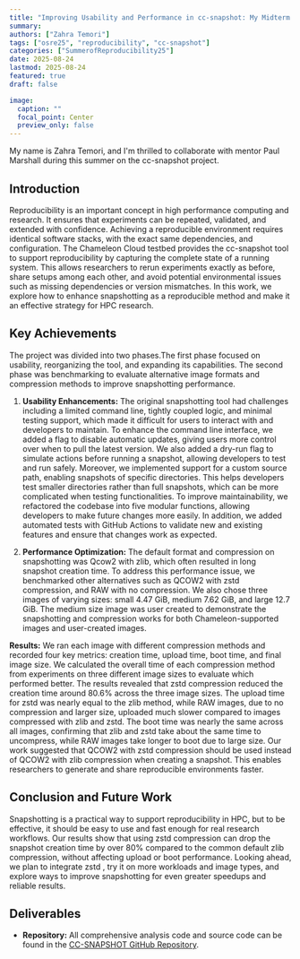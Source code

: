```yaml
---
title: "Improving Usability and Performance in cc-snapshot: My Midterm Update"
summary:
authors: ["Zahra Temori"]
tags: ["osre25", "reproducibility", "cc-snapshot"]
categories: ["SummerofReproducibility25"]
date: 2025-08-24
lastmod: 2025-08-24
featured: true
draft: false

image:
  caption: ""
  focal_point: Center
  preview_only: false
---
```


My name is Zahra Temori, and I'm thrilled to collaborate with mentor Paul Marshall during this summer on the cc-snapshot project.

## Introduction
Reproducibility is an important concept in high performance computing and research. It ensures that experiments can be repeated, validated, and extended with confidence. Achieving a reproducible environment requires identical software stacks, with the exact same dependencies, and configuration. The Chameleon Cloud testbed provides the cc-snapshot tool to support reproducibility by capturing the complete state of a running system. This allows researchers to rerun experiments exactly as before, share setups among each other, and avoid potential environmental issues such as missing dependencies or version mismatches. In this work, we explore how to enhance snapshotting as a reproducible method and make it an effective strategy for HPC research.

## Key Achievements
The project was divided into two phases.The first phase focused on usability, reorganizing the tool, and expanding its capabilities. The second phase was benchmarking to evaluate alternative image formats and compression methods to improve snapshotting performance.

1. **Usability Enhancements:**
The original snapshotting tool had challenges including a limited command line, tightly coupled logic, and minimal testing support, which made it difficult for users to interact with and developers to maintain. To enhance the command line interface, we added a flag to disable automatic updates, giving users more control over when to pull the latest version. We also added a dry-run flag to simulate actions before running a snapshot, allowing developers to test and run safely. Moreover, we implemented support for a custom source path, enabling snapshots of specific directories. This helps developers test smaller directories rather than full snapshots, which can be more complicated when testing functionalities.
To improve maintainability, we refactored the codebase into five modular functions, allowing developers to make future changes more easily. In addition, we added automated tests with GitHub Actions to validate new and existing features and ensure that changes work as expected.

2. **Performance Optimization:**
The default format and compression on snapshotting was Qcow2 with zlib, which often resulted in long snapshot creation time. To address this performance issue, we benchmarked other alternatives such as QCOW2 with zstd compression, and RAW with no compression. We also chose three images of varying sizes: small 4.47 GiB, medium 7.62 GiB, and large 12.7 GiB. The medium size image was user created to demonstrate the snapshotting and compression works for both Chameleon-supported images and user-created images.

**Results:**
We ran each image with different compression methods and recorded four key metrics: creation time, upload time, boot time, and final image size. We calculated the overall time of each compression method from experiments on three different image sizes to evaluate which performed better. The results revealed that zstd compression reduced the creation time around 80.6\% across the three image sizes. The upload time for zstd was nearly equal to the zlib method, while RAW images, due to no compression and larger size, uploaded much slower compared to images compressed with zlib and zstd. The boot time was nearly the same across all images, confirming that zlib and zstd take about the same time to uncompress, while RAW images take longer to boot due to large size. Our work suggested that QCOW2 with zstd compression should be used instead of QCOW2 with zlib compression when creating a snapshot. This enables researchers to generate and share reproducible environments faster. 
## Conclusion and Future Work

Snapshotting is a practical way to support reproducibility in HPC, but to be effective, it should be easy to use and fast enough for real research workflows. Our results show that using zstd compression can drop the snapshot creation time by over 80\% compared to the common default zlib compression, without affecting upload or boot performance. Looking ahead, we plan to integrate zstd , try it on more workloads and image types, and explore ways to improve snapshotting for even greater speedups and reliable results.
## Deliverables

- **Repository:** All comprehensive analysis code and source code can be found in the [CC-SNAPSHOT GitHub Repository](https://github.com/ChameleonCloud/cc-snapshot/tree/reproducibility-improvements).
